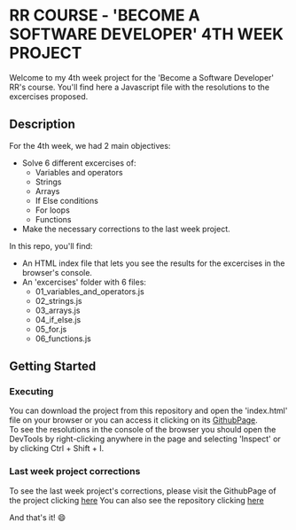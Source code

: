 # RR COURSE - 'BECOME A SOFTWARE DEVELOPER' 4TH WEEK PROJECT
Welcome to my 4th week project for the 'Become a Software Developer' RR's course. You'll find here a Javascript file with the resolutions to the excercises proposed.

## Description
For the 4th week, we had 2 main objectives:
* Solve 6 different excercises of: 
  * Variables and operators
  * Strings
  * Arrays
  * If Else conditions
  * For loops
  * Functions
* Make the necessary corrections to the last week project.

In this repo, you'll find:
* An HTML index file that lets you see the results for the excercises in the browser's console.
* An 'excercises' folder with 6 files: 
  * 01_variables_and_operators.js
  * 02_strings.js
  * 03_arrays.js
  * 04_if_else.js
  * 05_for.js
  * 06_functions.js


## Getting Started
### Executing
You can download the project from this repository and open the 'index.html' file on your browser or you can access it clicking on its [GithubPage](https://palomaquiroz.github.io/JSExcercises/).  
To see the resolutions in the console of the browser you should open the DevTools by right-clicking anywhere in the page and selecting 'Inspect' or by clicking Ctrl + Shift + I.

### Last week project corrections
To see the last week project's corrections, please visit the GithubPage of the project clicking [here](https://palomaquiroz.github.io/RocketNewsProject/)
You can also see the repository clicking [here](https://github.com/palomaquiroz/RocketNewsProject)

And that's it! 😄
